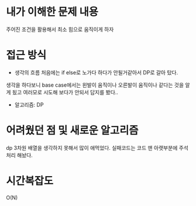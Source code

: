 # 내가 이해한 문제 내용
주어진 조건을 활용해서 최소 힘으로 움직이게 하자


# 접근 방식
- 생각의 흐름
처음에는 if else로 노가다 하다가 안될거같아서 DP로 갈아 탔다.

생각을 하다보니 base case에서는 왼발이 움직이나 오른발이 움직이나 같다는 것을 알게 됬고
여러모로 시도해 보다가 안되서 답지를 봤다..

- 알고리즘: DP

# 어려웠던 점 및 새로운 알고리즘
 dp 3차원 배열을 생각하지 못해서 많이 애먹었다. 실패코드는 코드 맨 아랫부분에 주석처리 해놨다.

# 시간복잡도
O(N)

